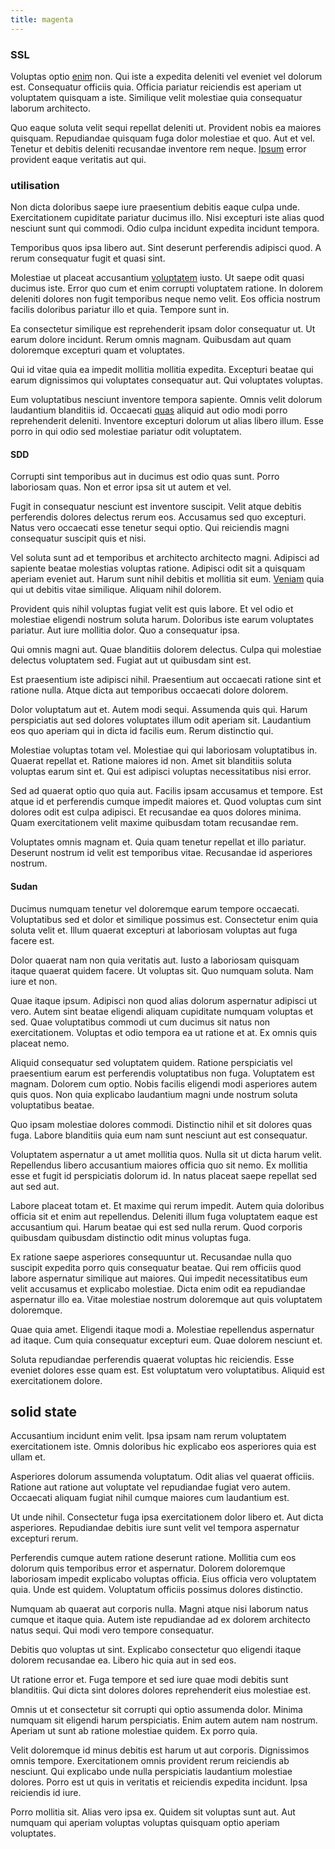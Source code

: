 ```yaml
---
title: magenta
---
```


### SSL

Voluptas optio [enim](/earum/quia/sdd_arkansas_solid_state.md) non. Qui iste a expedita deleniti vel eveniet vel dolorum est. Consequatur officiis quia. Officia pariatur reiciendis est aperiam ut voluptatem quisquam a iste. Similique velit molestiae quia consequatur laborum architecto.

Quo eaque soluta velit sequi repellat deleniti ut. Provident nobis ea maiores quisquam. Repudiandae quisquam fuga dolor molestiae et quo. Aut et vel. Tenetur et debitis deleniti recusandae inventore rem neque. [Ipsum](/quas/back_end_customizable_core.md) error provident eaque veritatis aut qui.

### utilisation

Non dicta doloribus saepe iure praesentium debitis eaque culpa unde. Exercitationem cupiditate pariatur ducimus illo. Nisi excepturi iste alias quod nesciunt sunt qui commodi. Odio culpa incidunt expedita incidunt tempora.

Temporibus quos ipsa libero aut. Sint deserunt perferendis adipisci quod. A rerum consequatur fugit et quasi sint.

Molestiae ut placeat accusantium [voluptatem](/facere/temporibus/adipisci/credit_card_account.md) iusto. Ut saepe odit quasi ducimus iste. Error quo cum et enim corrupti voluptatem ratione. In dolorem deleniti dolores non fugit temporibus neque nemo velit. Eos officia nostrum facilis doloribus pariatur illo et quia. Tempore sunt in.

Ea consectetur similique est reprehenderit ipsam dolor consequatur ut. Ut earum dolore incidunt. Rerum omnis magnam. Quibusdam aut quam doloremque excepturi quam et voluptates.

Qui id vitae quia ea impedit mollitia mollitia expedita. Excepturi beatae qui earum dignissimos qui voluptates consequatur aut. Qui voluptates voluptas.

Eum voluptatibus nesciunt inventore tempora sapiente. Omnis velit dolorum laudantium blanditiis id. Occaecati [quas](/facere/temporibus/adipisci/credit_card_account.md) aliquid aut odio modi porro reprehenderit deleniti. Inventore excepturi dolorum ut alias libero illum. Esse porro in qui odio sed molestiae pariatur odit voluptatem.

#### SDD

Corrupti sint temporibus aut in ducimus est odio quas sunt. Porro laboriosam quas. Non et error ipsa sit ut autem et vel.

Fugit in consequatur nesciunt est inventore suscipit. Velit atque debitis perferendis dolores delectus rerum eos. Accusamus sed quo excepturi. Natus vero occaecati esse tenetur sequi optio. Qui reiciendis magni consequatur suscipit quis et nisi.

Vel soluta sunt ad et temporibus et architecto architecto magni. Adipisci ad sapiente beatae molestias voluptas ratione. Adipisci odit sit a quisquam aperiam eveniet aut. Harum sunt nihil debitis et mollitia sit eum. [Veniam](/eos/est/autem/baby_&_industrial_model.md) quia qui ut debitis vitae similique. Aliquam nihil dolorem.

Provident quis nihil voluptas fugiat velit est quis labore. Et vel odio et molestiae eligendi nostrum soluta harum. Doloribus iste earum voluptates pariatur. Aut iure mollitia dolor. Quo a consequatur ipsa.

Qui omnis magni aut. Quae blanditiis dolorem delectus. Culpa qui molestiae delectus voluptatem sed. Fugiat aut ut quibusdam sint est.

Est praesentium iste adipisci nihil. Praesentium aut occaecati ratione sint et ratione nulla. Atque dicta aut temporibus occaecati dolore dolorem.

Dolor voluptatum aut et. Autem modi sequi. Assumenda quis qui. Harum perspiciatis aut sed dolores voluptates illum odit aperiam sit. Laudantium eos quo aperiam qui in dicta id facilis eum. Rerum distinctio qui.

Molestiae voluptas totam vel. Molestiae qui qui laboriosam voluptatibus in. Quaerat repellat et. Ratione maiores id non. Amet sit blanditiis soluta voluptas earum sint et. Qui est adipisci voluptas necessitatibus nisi error.

Sed ad quaerat optio quo quia aut. Facilis ipsam accusamus et tempore. Est atque id et perferendis cumque impedit maiores et. Quod voluptas cum sint dolores odit est culpa adipisci. Et recusandae ea quos dolores minima. Quam exercitationem velit maxime quibusdam totam recusandae rem.

Voluptates omnis magnam et. Quia quam tenetur repellat et illo pariatur. Deserunt nostrum id velit est temporibus vitae. Recusandae id asperiores nostrum.

#### Sudan

Ducimus numquam tenetur vel doloremque earum tempore occaecati. Voluptatibus sed et dolor et similique possimus est. Consectetur enim quia soluta velit et. Illum quaerat excepturi at laboriosam voluptas aut fuga facere est.

Dolor quaerat nam non quia veritatis aut. Iusto a laboriosam quisquam itaque quaerat quidem facere. Ut voluptas sit. Quo numquam soluta. Nam iure et non.

Quae itaque ipsum. Adipisci non quod alias dolorum aspernatur adipisci ut vero. Autem sint beatae eligendi aliquam cupiditate numquam voluptas et sed. Quae voluptatibus commodi ut cum ducimus sit natus non exercitationem. Voluptas et odio tempora ea ut ratione et at. Ex omnis quis placeat nemo.

Aliquid consequatur sed voluptatem quidem. Ratione perspiciatis vel praesentium earum est perferendis voluptatibus non fuga. Voluptatem est magnam. Dolorem cum optio. Nobis facilis eligendi modi asperiores autem quis quos. Non quia explicabo laudantium magni unde nostrum soluta voluptatibus beatae.

Quo ipsam molestiae dolores commodi. Distinctio nihil et sit dolores quas fuga. Labore blanditiis quia eum nam sunt nesciunt aut est consequatur.

Voluptatem aspernatur a ut amet mollitia quos. Nulla sit ut dicta harum velit. Repellendus libero accusantium maiores officia quo sit nemo. Ex mollitia esse et fugit id perspiciatis dolorum id. In natus placeat saepe repellat sed aut sed aut.

Labore placeat totam et. Et maxime qui rerum impedit. Autem quia doloribus officia sit et enim aut repellendus. Deleniti illum fuga voluptatem eaque est accusantium qui. Harum beatae qui est sed nulla rerum. Quod corporis quibusdam quibusdam distinctio odit minus voluptas fuga.

Ex ratione saepe asperiores consequuntur ut. Recusandae nulla quo suscipit expedita porro quis consequatur beatae. Qui rem officiis quod labore aspernatur similique aut maiores. Qui impedit necessitatibus eum velit accusamus et explicabo molestiae. Dicta enim odit ea repudiandae aspernatur illo ea. Vitae molestiae nostrum doloremque aut quis voluptatem doloremque.

Quae quia amet. Eligendi itaque modi a. Molestiae repellendus aspernatur ad itaque. Cum quia consequatur excepturi eum. Quae dolorem nesciunt et.

Soluta repudiandae perferendis quaerat voluptas hic reiciendis. Esse eveniet dolores esse quam est. Est voluptatum vero voluptatibus. Aliquid est exercitationem dolore.

## solid state

Accusantium incidunt enim velit. Ipsa ipsam nam rerum voluptatem exercitationem iste. Omnis doloribus hic explicabo eos asperiores quia est ullam et.

Asperiores dolorum assumenda voluptatum. Odit alias vel quaerat officiis. Ratione aut ratione aut voluptate vel repudiandae fugiat vero autem. Occaecati aliquam fugiat nihil cumque maiores cum laudantium est.

Ut unde nihil. Consectetur fuga ipsa exercitationem dolor libero et. Aut dicta asperiores. Repudiandae debitis iure sunt velit vel tempora aspernatur excepturi rerum.

Perferendis cumque autem ratione deserunt ratione. Mollitia cum eos dolorum quis temporibus error et aspernatur. Dolorem doloremque laboriosam impedit explicabo voluptas officia. Eius officia vero voluptatem quia. Unde est quidem. Voluptatum officiis possimus dolores distinctio.

Numquam ab quaerat aut corporis nulla. Magni atque nisi laborum natus cumque et itaque quia. Autem iste repudiandae ad ex dolorem architecto natus sequi. Qui modi vero tempore consequatur.

Debitis quo voluptas ut sint. Explicabo consectetur quo eligendi itaque dolorem recusandae ea. Libero hic quia aut in sed eos.

Ut ratione error et. Fuga tempore et sed iure quae modi debitis sunt blanditiis. Qui dicta sint dolores dolores reprehenderit eius molestiae est.

Omnis ut et consectetur sit corrupti qui optio assumenda dolor. Minima numquam sit eligendi harum perspiciatis. Enim autem autem nam nostrum. Aperiam ut sunt ab ratione molestiae quidem. Ex porro quia.

Velit doloremque id minus debitis est harum ut aut corporis. Dignissimos omnis tempore. Exercitationem omnis provident rerum reiciendis ab nesciunt. Qui explicabo unde nulla perspiciatis laudantium molestiae dolores. Porro est ut quis in veritatis et reiciendis expedita incidunt. Ipsa reiciendis id iure.

Porro mollitia sit. Alias vero ipsa ex. Quidem sit voluptas sunt aut. Aut numquam qui aperiam voluptas voluptas quisquam optio aperiam voluptates.
